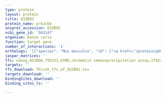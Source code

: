 ```yaml
---
type: protein
layout: protein
title: Q3ZB92
protein_name: prkacbb
uniprot_accession: Q3ZB92
ncbi_gene_id: '563147'
organism: Danio rerio
function: target gene
number_of_interactions: '1'
orthologs: '[{"species": "Mus musculus", "id": ["<a href=\"/protein/p68181\">P68181</a>"]}, {"species": "Rattus norvegicus", "id": ["<a href=\"/protein/p68182\">P68182</a>"]}, {"species": "Drosophila melanogaster", "id": ["<a href=\"/protein/p12370\">P12370</a>"]}, {"species": "Caenorhabditis elegans", "id": ["<a href=\"/protein/p21137\">P21137</a>"]}, {"species": "Saccharomyces cerevisiae", "id": ["<a href=\"/protein/p06244\">P06244</a>", "<a href=\"/protein/p05986\">P05986</a>", "<a href=\"/protein/p06245\">P06245</a>"]}]'
jaspar_matrices: ''
tfs: nanog,A5JNG8,792333,GTRD,chromatin immunoprecipitation assay,27924024%5Buid%5D,No
targets: ''
tfs_download: TFLink_tfs_of_Q3ZB92.tsv
targets_download: ''
bindingSites_download: ''
binding_sites_ls: ''

---
```

